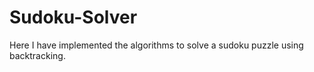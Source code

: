 # Sudoku-Solver

Here I have implemented the algorithms to solve a sudoku puzzle using backtracking.
